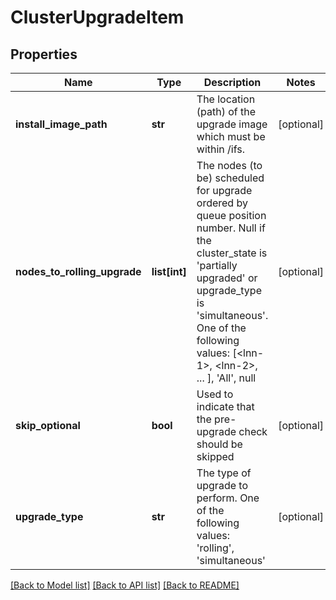 # ClusterUpgradeItem

## Properties
Name | Type | Description | Notes
------------ | ------------- | ------------- | -------------
**install_image_path** | **str** | The location (path) of the upgrade image which must be within /ifs. | [optional] 
**nodes_to_rolling_upgrade** | **list[int]** | The nodes (to be) scheduled for upgrade ordered by queue position number. Null if the cluster_state is &#39;partially upgraded&#39; or upgrade_type is &#39;simultaneous&#39;. One of the following values: [&lt;lnn-1&gt;, &lt;lnn-2&gt;, ... ], &#39;All&#39;, null | [optional] 
**skip_optional** | **bool** | Used to indicate that the pre-upgrade check should be skipped | [optional] 
**upgrade_type** | **str** | The type of upgrade to perform. One of the following values: &#39;rolling&#39;, &#39;simultaneous&#39; | [optional] 

[[Back to Model list]](../README.md#documentation-for-models) [[Back to API list]](../README.md#documentation-for-api-endpoints) [[Back to README]](../README.md)


